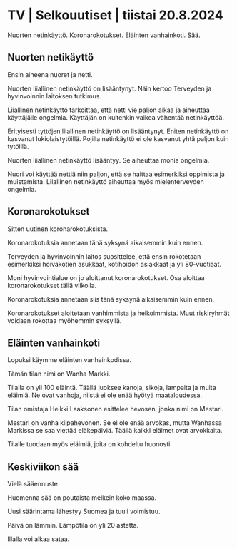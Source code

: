# TV \| Selkouutiset \| tiistai 20.8.2024

Nuorten netinkäyttö. Koronarokotukset. Eläinten vanhainkoti. Sää.

## Nuorten netikäyttö

Ensin aiheena nuoret ja netti.

Nuorten liiallinen netinkäyttö on lisääntynyt. Näin kertoo Terveyden ja hyvinvoinnin laitoksen tutkimus.

Liiallinen netinkäyttö tarkoittaa, että netti vie paljon aikaa ja aiheuttaa käyttäjälle ongelmia. Käyttäjän on kuitenkin vaikea vähentää netinkäyttöä.

Erityisesti tyttöjen liiallinen netinkäyttö on lisääntynyt. Eniten netinkäyttö on kasvanut lukiolaistytöillä. Pojilla netinkäyttö ei ole kasvanut yhtä paljon kuin tytöillä.

Nuorten liiallinen netinkäyttö lisääntyy. Se aiheuttaa monia ongelmia.

Nuori voi käyttää nettiä niin paljon, että se haittaa esimerkiksi oppimista ja muistamista. Liiallinen netinkäyttö aiheuttaa myös mielenterveyden ongelmia.

## Koronarokotukset

Sitten uutinen koronarokotuksista.

Koronarokotuksia annetaan tänä syksynä aikaisemmin kuin ennen.

Terveyden ja hyvinvoinnin laitos suosittelee, että ensin rokotetaan esimerkiksi hoivakotien asukkaat, kotihoidon asiakkaat ja yli 80-vuotiaat.

Moni hyvinvointialue on jo aloittanut koronarokotukset. Osa aloittaa koronarokotukset tällä viikolla.

Koronarokotuksia annetaan siis tänä syksynä aikaisemmin kuin ennen.

Koronarokotukset aloitetaan vanhimmista ja heikoimmista. Muut riskiryhmät voidaan rokottaa myöhemmin syksyllä.

## Eläinten vanhainkoti

Lopuksi käymme eläinten vanhainkodissa.

Tämän tilan nimi on Wanha Markki.

Tilalla on yli 100 eläintä. Täällä juoksee kanoja, sikoja, lampaita ja muita eläimiä. Ne ovat vanhoja, niistä ei ole enää hyötyä maataloudessa.

Tilan omistaja Heikki Laaksonen esittelee hevosen, jonka nimi on Mestari.

Mestari on vanha kilpahevonen. Se ei ole enää arvokas, mutta Wanhassa Markissa se saa viettää eläkepäiviä. Täällä kaikki eläimet ovat arvokkaita.

Tilalle tuodaan myös eläimiä, joita on kohdeltu huonosti.

## Keskiviikon sää

Vielä sääennuste.

Huomenna sää on poutaista melkein koko maassa.

Uusi säärintama lähestyy Suomea ja tuuli voimistuu.

Päivä on lämmin. Lämpötila on yli 20 astetta.

Illalla voi alkaa sataa.

